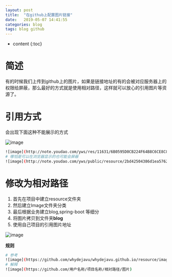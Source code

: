 ```yaml
---
layout: post
title:  "在github上配置图片链接"
date:   2019-05-07 14:41:55
categories: blog
tags: blog github
---
```


* content
{:toc}

# 简述
有的时候我们上传到github上的图片，如果是链接地址的有的会被对应服务器上的权限给屏蔽，那么最好的方式就是使用相对路径，这样就可以放心的引用图片等资源了。

# 引用方式
会出现下面这种不能展示的方式

![image](http://note.youdao.com/yws/public/resource/2bd42504386d1ea5762e205c3ffa818c/48D63E030FA5403391734A78F57CF87E?ynotemdtimestamp=1557210331307)
```bash
![image](http://note.youdao.com/yws/res/11631/6B0595D0CB224F64B8C6CE8C89777BC3)
# 哪怕是可以在浏览器显示的也可能会屏蔽
![image](http://note.youdao.com/yws/public/resource/2bd42504386d1ea5762e205c3ffa818c/48D63E030FA5403391734A78F57CF87E?ynotemdtimestamp=1557210331307)
```
# 修改为相对路径
1. 首先在项目中建立resource文件夹
2. 然后建立Image文件夹分类
3. 最后根据业务建立blog,spring-boot 等细分
4. 将图片拷贝到文件夹**blog**
5. 使用自己项目的引用图片地址

![image](https://github.com/whydejavu/whydejavu.github.io/resource/image/blog/blog-maven-pic.jpeg)

**规则**
```bash
# 参考
![image](https://github.com/whydejavu/whydejavu.github.io/resource/image/blog/blog-maven-pic.png)
# 解释
![image](https://github.com/用户名称/项目名称/相对路径/图片)
```